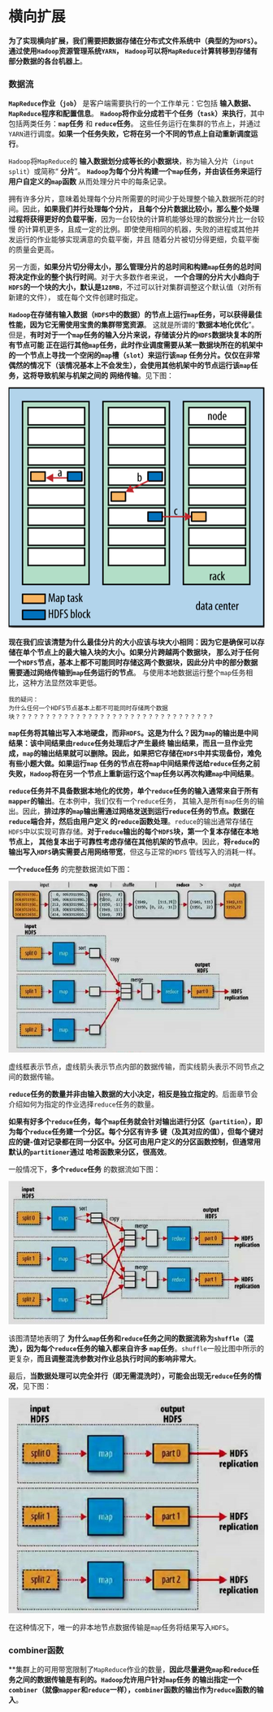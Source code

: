 横向扩展
=======================================================================
**为了实现横向扩展，我们需要把数据存储在分布式文件系统中（典型的为`HDFS`）。通过使用`Hadoop`资源管理系统`YARN`，
`Hadoop`可以将`MapReduce`计算转移到存储有部分数据的各台机器上**。

### 数据流
**`MapReduce`作业（`job`）** 是客户端需要执行的一个工作单元：它包括 **输入数据、`MapReduce`程序和配置信息**。
**`Hadoop`将作业分成若干个任务（`task`）来执行**，其中包括两类任务：**`map`任务** 和 **`reduce`任务**。
这些任务运行在集群的节点上，并通过`YARN`进行调度。**如果一个任务失败，它将在另一个不同的节点上自动重新调度运行**。

`Hadoop`将`MapReduce`的 **输入数据划分成等长的小数据块**，称为输入分片（`input split`）或简称“ **分片**”。
**`Hadoop`为每个分片构建一个`map`任务，并由该任务来运行用户自定义的`map`函数** 从而处理分片中的每条记录。

拥有许多分片，意味着处理每个分片所需要的时间少于处理整个输入数据所花的时间。因此，**如果我们并行处理每个分片，
且每个分片数据比较小，那么整个处理过程将获得更好的负载平衡**，因为一台较快的计算机能够处理的数据分片比一台较慢
的计算机更多，且成一定的比例。即使使用相同的机器，失败的进程或其他并发运行的作业能够实现满意的负载平衡，并且
随着分片被切分得更细，负载平衡的质量会更高。

另一方面，**如果分片切分得太小，那么管理分片的总时间和构建`map`任务的总时间将决定作业的整个执行时间**。对于大多数作者来说，
**一个合理的分片大小趋向于`HDFS`的一个块的大小，默认是`128MB`**，不过可以针对集群调整这个默认值（对所有新建的文件），
或在每个文件创建时指定。

**`Hadoop`在存储有输入数据（`HDFS`中的数据）的节点上运行`map`任务，可以获得最佳性能，因为它无需使用宝贵的集群带宽资源**。
这就是所谓的“**数据本地化优化**”。但是，**有时对于一个`map`任务的输入分片来说，存储该分片的`HDFS`数据块复本的所有节点可能
正在运行其他`map`任务，此时作业调度需要从某一数据块所在的机架中的一个节点上寻找一个空闲的`map`槽（`slot`）来运行该`map`
任务分片。仅仅在非常偶然的情况下（该情况基本上不会发生），会使用其他机架中的节点运行该`map`任务，这将导致机架与机架之间的
网络传输**。见下图：

![本地数据(a)、本地机架(b)和跨机架(c)map任务](img/p1.png)

**现在我们应该清楚为什么最佳分片的大小应该与块大小相同：因为它是确保可以存储在单个节点上的最大输入块的大小。如果分片跨越两个数据块，
那么对于任何一个`HDFS`节点，基本上都不可能同时存储这两个数据块，因此分片中的部分数据需要通过网络传输到`map`任务运行的节点**。
与使用本地数据运行整个`map`任务相比，这种方法显然效率更低。
```
我的疑问：
为什么任何一个HDFS节点基本上都不可能同时存储两个数据块？？？？？？？？？？？？？？？？？？？？？？？？？？？？？？？？？
```

**`map`任务将其输出写入本地硬盘，而非`HDFS`。这是为什么？因为`map`的输出是中间结果：该中间结果由`reduce`任务处理后才产生最终
输出结果，而且一旦作业完成，`map`的输出结果就可以删除。因此，如果把它存储在`HDFS`中并实现备份，难免有些小题大做。如果运行`map`
任务的节点在将`map`中间结果传送给`reduce`任务之前失败，`Hadoop`将在另一个节点上重新运行这个`map`任务以再次构建`map`中间结果**。

**`reduce`任务并不具备数据本地化的优势，单个`reduce`任务的输入通常来自于所有`mapper`的输出**。在本例中，我们仅有一个`reduce`任务，
其输入是所有`map`任务的输出。因此，**排过序的`map`输出需通过网络发送到运行`reduce`任务的节点。数据在`reduce`端合并，然后由用户定义
的`reduce`函数处理**。`reduce`的输出通常存储在`HDFS`中以实现可靠存储。**对于`reduce`输出的每个`HDFS`块，第一个复本存储在本地节点上，
其他复本出于可靠性考虑存储在其他机架的节点中**。因此，**将`reduce`的输出写入`HDFS`确实需要占用网络带宽**，但这与正常的`HDFS`
管线写入的消耗一样。

**一个`reduce`任务** 的完整数据流如下图：

![一个reduce任务的MapReduce数据流](img/p2.jpg)

虚线框表示节点，虚线箭头表示节点内部的数据传输，而实线箭头表示不同节点之间的数据传输。

**`reduce`任务的数量并非由输入数据的大小决定，相反是独立指定的**。后面章节会介绍如何为指定的作业选择`reduce`任务的数量。

**如果有好多个`reduce`任务，每个`map`任务就会针对输出进行分区（`partition`），即为每个`reduce`任务建一个分区。每个分区有许多
键（及其对应的值），但每个键对应的键-值对记录都在同一分区中。分区可由用户定义的分区函数控制，但通常用默认的`partitioner`通过
哈希函数来分区，很高效**。

一般情况下，**多个`reduce`任务** 的数据流如下图：

![多个reduce任务的数据流](img/p3.jpg)

该图清楚地表明了 **为什么`map`任务和`reduce`任务之间的数据流称为`shuffle`（混洗），因为每个`reduce`任务的输入都来自许多
`map`任务**。`shuffle`一般比图中所示的更复杂，**而且调整混洗参数对作业总执行时间的影响非常大**。

最后，**当数据处理可以完全并行（即无需混洗时），可能会出现无`reduce`任务的情况**，见下图：

![无reduce任务的MapReduce数据流](img/p4.jpg)

在这种情况下，唯一的非本地节点数据传输是`map`任务将结果写入`HDFS`。

### combiner函数
**集群上的可用带宽限制了`MapReduce`作业的数量，**因此尽量避免`map`和`reduce`任务之间的数据传输是有利的。`Hadoop`允许用户针对`map`任务
的输出指定一个`combiner`（就像`mapper`和`reduce`一样），`combiner`函数的输出作为`reduce`函数的输入**。

































